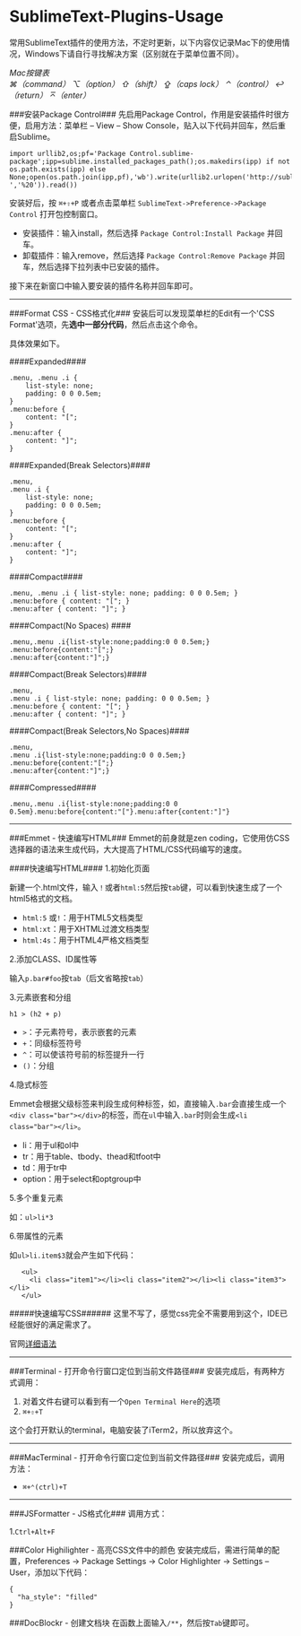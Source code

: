 SublimeText-Plugins-Usage
=========================

常用SublimeText插件的使用方法，不定时更新，以下内容仅记录Mac下的使用情况，Windows下请自行寻找解决方案（区别就在于菜单位置不同）。  

*Mac按键表*   
    *⌘（command）*   *⌥（option）*    *⇧（shift）*    *⇪（caps lock）*   *⌃（control）*    *↩（return）*    *⌅（enter）*


###安装Package Control###
先启用Package Control，作用是安装插件时很方便，启用方法：菜单栏 – View – Show Console，贴入以下代码并回车，然后重启Sublime。 

   	import urllib2,os;pf='Package Control.sublime-package';ipp=sublime.installed_packages_path();os.makedirs(ipp) if not os.path.exists(ipp) else None;open(os.path.join(ipp,pf),'wb').write(urllib2.urlopen('http://sublime.wbond.net/'+pf.replace(' ','%20')).read())  
   
安装好后，按 `⌘+⇧+P` 或者点击菜单栏 `SublimeText->Preference->Package Control` 打开包控制窗口。

  - 安装插件：输入install，然后选择 `Package Control:Install Package` 并回车。
  - 卸载插件：输入remove，然后选择 `Package Control:Remove Package` 并回车，然后选择下拉列表中已安装的插件。

接下来在新窗口中输入要安装的插件名称并回车即可。

---

###Format CSS - CSS格式化###
安装后可以发现菜单栏的Edit有一个'CSS Format'选项，先**选中一部分代码**，然后点击这个命令。   

具体效果如下。

####Expanded####
```
.menu, .menu .i {
	list-style: none;
	padding: 0 0 0.5em;
}
.menu:before {
	content: "[";
}
.menu:after {
	content: "]";
}
```
####Expanded(Break Selectors)####
```
.menu,
.menu .i {
	list-style: none;
	padding: 0 0 0.5em;
}
.menu:before {
	content: "[";
}
.menu:after {
	content: "]";
}
```
####Compact####
```
.menu, .menu .i { list-style: none; padding: 0 0 0.5em; }
.menu:before { content: "["; }
.menu:after { content: "]"; }
```
####Compact(No Spaces) ####
```
.menu,.menu .i{list-style:none;padding:0 0 0.5em;}
.menu:before{content:"[";}
.menu:after{content:"]";}
```
####Compact(Break Selectors)####
```
.menu,
.menu .i { list-style: none; padding: 0 0 0.5em; }
.menu:before { content: "["; }
.menu:after { content: "]"; }
```
####Compact(Break Selectors,No Spaces)####
```
.menu,
.menu .i{list-style:none;padding:0 0 0.5em;}
.menu:before{content:"[";}
.menu:after{content:"]";}
```
####Compressed####
```
.menu,.menu .i{list-style:none;padding:0 0 0.5em}.menu:before{content:"["}.menu:after{content:"]"}
```
---
###Emmet - 快速编写HTML###
Emmet的前身就是zen coding，它使用仿CSS选择器的语法来生成代码，大大提高了HTML/CSS代码编写的速度。

####快速编写HTML####
1.初始化页面

新建一个.html文件，输入`！`或者`html:5`然后按`tab`键，可以看到快速生成了一个html5格式的文档。   

*  `html:5` 或`!`：用于HTML5文档类型
*  `html:xt`：用于XHTML过渡文档类型
*  `html:4s`：用于HTML4严格文档类型

2.添加CLASS、ID属性等   

输入`p.bar#foo`按`tab`（后文省略按`tab`）

3.元素嵌套和分组

`h1 > (h2 + p)`

*  `>`：子元素符号，表示嵌套的元素
*  `+`：同级标签符号
*  `^`：可以使该符号前的标签提升一行
*  `()`：分组

4.隐式标签

Emmet会根据父级标签来判段生成何种标签，如，直接输入`.bar`会直接生成一个`<div class="bar"></div>`的标签，而在`ul`中输入`.bar`时则会生成`<li class="bar"></li>`。

*  li：用于ul和ol中
*  tr：用于table、tbody、thead和tfoot中
*  td：用于tr中
*  option：用于select和optgroup中

5.多个重复元素

如：`ul>li*3`   

6.带属性的元素

如`ul>li.item$3`就会产生如下代码：   
```
   <ul>		
     <li class="item1"></li><li class="item2"></li><li class="item3"></li>
   </ul>   
```

#####快速编写CSS######
这里不写了，感觉css完全不需要用到这个，IDE已经能很好的满足需求了。


官网[详细语法](http://docs.emmet.io/cheat-sheet/)

---

###Terminal - 打开命令行窗口定位到当前文件路径###
安装完成后，有两种方式调用：

  1. 对着文件右键可以看到有一个`Open Terminal Here`的选项   
  1. `⌘+⇧+T`  

这个会打开默认的terminal，电脑安装了iTerm2，所以放弃这个。

---

###MacTerminal - 打开命令行窗口定位到当前文件路径###
安装完成后，调用方法：
- `⌘+⌃(ctrl)+T`

---

###JSFormatter - JS格式化###
调用方式：

  1.`Ctrl+Alt+F`

###Color Highilighter - 高亮CSS文件中的颜色
安装完成后，需进行简单的配置，Preferences → Package Settings → Color Highlighter → Settings – User，添加以下代码：
```
{
  "ha_style": "filled"
}
```

###DocBlockr - 创建文档块
在函数上面输入`/**`，然后按`Tab`键即可。
